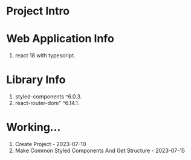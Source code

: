 # Project Intro

# Web Application Info
1. react 18 with typescript.

# Library Info
1. styled-components ^6.0.3.
2. react-router-dom" ^6.14.1.

# Working...
1. Create Project - 2023-07-10
2. Make Common Styled Components And Get Structure - 2023-07-15